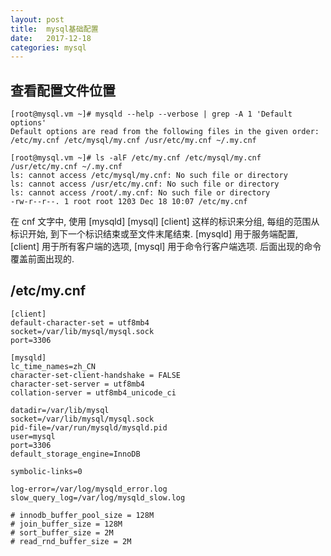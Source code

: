 ```yaml
---
layout: post
title:  mysql基础配置
date:   2017-12-18
categories: mysql
---
```


## 查看配置文件位置

```
[root@mysql.vm ~]# mysqld --help --verbose | grep -A 1 'Default options'
Default options are read from the following files in the given order:
/etc/my.cnf /etc/mysql/my.cnf /usr/etc/my.cnf ~/.my.cnf

[root@mysql.vm ~]# ls -alF /etc/my.cnf /etc/mysql/my.cnf /usr/etc/my.cnf ~/.my.cnf
ls: cannot access /etc/mysql/my.cnf: No such file or directory
ls: cannot access /usr/etc/my.cnf: No such file or directory
ls: cannot access /root/.my.cnf: No such file or directory
-rw-r--r--. 1 root root 1203 Dec 18 10:07 /etc/my.cnf
```

在 cnf 文字中, 使用 [mysqld] [mysql] [client] 这样的标识来分组, 每组的范围从标识开始, 到下一个标识结束或至文件末尾结束.
[mysqld] 用于服务端配置, [client] 用于所有客户端的选项, [mysql] 用于命令行客户端选项. 后面出现的命令覆盖前面出现的.

## /etc/my.cnf

```
[client]
default-character-set = utf8mb4
socket=/var/lib/mysql/mysql.sock
port=3306

[mysqld]
lc_time_names=zh_CN
character-set-client-handshake = FALSE
character-set-server = utf8mb4
collation-server = utf8mb4_unicode_ci

datadir=/var/lib/mysql
socket=/var/lib/mysql/mysql.sock
pid-file=/var/run/mysqld/mysqld.pid
user=mysql
port=3306
default_storage_engine=InnoDB

symbolic-links=0

log-error=/var/log/mysqld_error.log
slow_query_log=/var/log/mysqld_slow.log

# innodb_buffer_pool_size = 128M
# join_buffer_size = 128M
# sort_buffer_size = 2M
# read_rnd_buffer_size = 2M
```